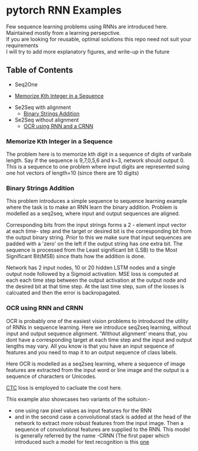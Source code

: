 # pytorch RNN Examples
Few sequence learning problems using RNNs are introduced here. Maintained mostly from a learning persepctive.<br>
If you are looking for reusable, optimal solutions this repo need not suit your requirements<br>
I will try to add more explanatory figures, and write-up in the future 


## Table of Contents
- Seq2One
 * <a href='#Memorize Kth Integer in a Sequence'> Memorize Kth Integer in a Sequence </a>
- Se2Seq with alignment
  * <a href='#Binary Strings Addition'> Binary Strings Addition </a>
- Se2Seq without alignment
  * <a href='#OCR using BRNNs and CRNNs'> OCR using RNN and a CRNN </a>
  
  
### Memorize Kth Integer in a Sequence
The problem here is to memorize kth digit in a sequence of digits of varibale length. Say if the sequence is 9,7,0,5,6 and k=3, network should output 0. This is a sequence to one problem where input digits are represented suing one hot vectors of length=10 (since there are 10 digits)

### Binary Strings Addition
This problem introduces a simple sequence to sequence learning example where the task is to make an RNN learn the binary addition. Problem is modelled as a seq2seq, where input and output sequences are aligned.<br>

Corresponding bits from the input strings forms a 2 - element input vector at each time- step and the target  or desired bit is the corresponding bit from the output binary string. Prior to this we make sure that input sequences are padded with a 'zero' on the left if the output string has one extra bit. The sequence is processed from the Least significant bit (LSB) to the Most Significant Bit(MSB) since thats how the addition is done. <br>

Network has 2 input nodes, 10 or 20 hidden LSTM nodes  and a single output node followed by a Sigmoid activation. MSE loss is computed at each each time step between the output activation at the output node and the desired bit at that time step. At the last time step, sum of the losses is calcuated and then the error is backropagated.




### OCR using RNN and CRNN
OCR is probably one of the easiest vision problems to introduced the utility of RNNs in sequence learning. Here we introduce seq2seq learning, without input and output sequence alignment. 'Without alignment' means that, you dont have a  corresponding target at each time step and the input and output lengths may vary. All you know is that you have an input sequence of features and you need to map it to an output sequence of class labels.<br>

Here OCR is modelled as a seq2seq learning, where a sequence of image features are extracted from the input word or line image and the output is a sequence of characters or Unicodes.<br>

[CTC](http://www.cs.toronto.edu/~graves/icml_2006.pdf) loss is employed to cacluate the cost here.

This example also showcases two variants of the soltuion:-
- one using raw pixel values as input features for the RNN
- and in the second case a convolutional stack is added at the head of the network to extract more robust features from the input image. Then a sequence of convolutional features are supplied to the RNN. This model is generally referred by the  name -CRNN (The first paper which introduced such a model for text recognition is this [one](https://arxiv.org/abs/1507.05717)
